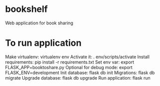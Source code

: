 # bookshelf
Web application for book sharing

# To run application
Make virtualenv: virtualenv env
Activate it: . env/scripts/activate
Install requirements: pip install -r requirements.txt
Set env var: export FLASK_APP=booktoshare.py
Optional for debug mode: export FLASK_ENV=development
Init database: flask db init
Migrations: flask db migrate
Upgrade database: flask db upgrade
Run application: flask run
